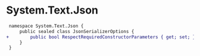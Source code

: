 # System.Text.Json

``` diff
 namespace System.Text.Json {
     public sealed class JsonSerializerOptions {
+        public bool RespectRequiredConstructorParameters { get; set; }
     }
 }
```
